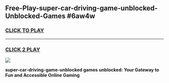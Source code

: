
## Free-Play-super-car-driving-game-unblocked-Unblocked-Games #6aw4w
<h3>
<a href="https://news.freeplayer.one?title=super-car-driving-game-unblocked&ref=8M">CLICK TO PLAY</a></h3>
<hr>

<h3>
<a href="https://news.freeplayer.one?title=super-car-driving-game-unblocked&ref=8M">CLICK 2 PLAY</a>
  
</h3>

<a href="https://news.freeplayer.one?title=super-car-driving-game-unblocked&ref=8M"><img src="https://clearcache.store/games.png"></a>


**super-car-driving-game-unblocked games unblocked: Your Gateway to Fun and Accessible Online Gaming**
